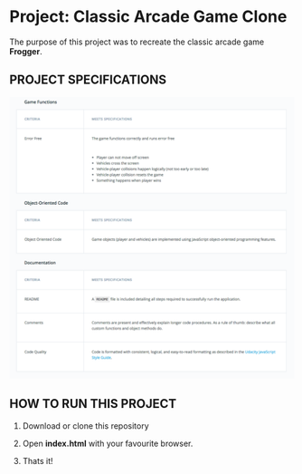 # Project: Classic Arcade Game Clone

The purpose of this project was to recreate the classic arcade game **Frogger**.

## PROJECT SPECIFICATIONS

![alt specifications](projectspecs.png)

## HOW TO RUN THIS PROJECT

1. Download or clone this repository

2. Open **index.html** with your favourite browser.

3. Thats it!
